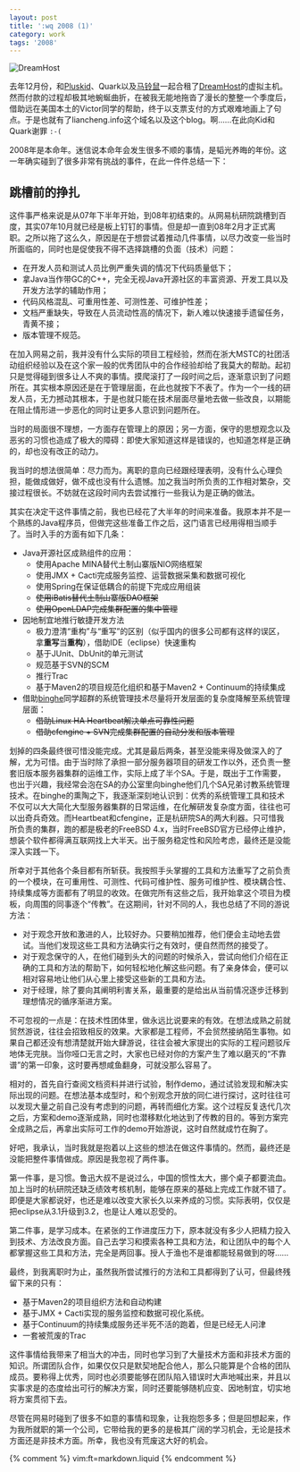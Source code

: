 ```yaml
---
layout: post
title: ':wq 2008 (1)'
category: work
tags: '2008'
---
```


<img class="title-icon" src="{{ site.attachment_dir }}2009-02-06-dreamhost.jpg" alt="DreamHost" />

去年12月份，和[Pluskid](http://blog.pluskid.org)、Quark以及[马铃鼠](http://hi.baidu.com/chenshuzju)一起合租了[DreamHost](http://www.dreamhost.com)的虚拟主机。然而付款的过程却极其地蜿蜒曲折，在被我无能地拖沓了漫长的整整一个季度后，借助远在美国本土的Victor同学的帮助，终于以支票支付的方式艰难地画上了句点。于是也就有了liancheng.info这个域名以及这个blog。啊……在此向Kid和Quark谢罪 `:-(`

2008年是本命年。迷信说本命年会发生很多不顺的事情，是韬光养晦的年份。这一年确实碰到了很多非常有挑战的事件，在此一件件总结一下：

## 跳槽前的挣扎

这件事严格来说是从07年下半年开始，到08年初结束的。从网易杭研院跳槽到百度，其实07年10月就已经是板上钉钉的事情。但是却一直到08年2月才正式离职。之所以拖了这么久，原因是在于想尝试着推动几件事情，以尽力改变一些当时所面临的，同时也是促使我不得不选择跳槽的负面（技术）问题：

*   在开发人员和测试人员比例严重失调的情况下代码质量低下；
*   拿Java当作带GC的C++，完全无视Java开源社区的丰富资源、开发工具以及开发方法学的辅助作用；
*   代码风格混乱、可重用性差、可测性差、可维护性差；
*   文档严重缺失，导致在人员流动性高的情况下，新人难以快速接手遗留任务，青黄不接；
*   版本管理不规范。

<!-- more -->

在加入网易之前，我并没有什么实际的项目工程经验，然而在浙大MSTC的社团活动组织经验以及在这个家一般的优秀团队中的合作经验却给了我莫大的帮助。起初只是觉得碰到很多让人不爽的事情。摸爬滚打了一段时间之后，逐渐意识到了问题所在。其实根本原因还是在于管理层面，在此也就按下不表了。作为一个一线的研发人员，无力撼动其根本，于是也就只能在技术层面尽量地去做一些改良，以期能在阻止情形进一步恶化的同时让更多人意识到问题所在。

当时的局面很不理想，一方面存在管理上的原因；另一方面，保守的思想观念以及恶劣的习惯也造成了极大的障碍：即使大家知道这样是错误的，也知道怎样是正确的，却也没有改正的动力。

我当时的想法很简单：尽力而为。离职的意向已经跟经理表明，没有什么心理负担，能做成做好，做不成也没有什么遗憾。加之我当时所负责的工作相对繁杂，交接过程很长。不妨就在这段时间内去尝试推行一些我认为是正确的做法。

其实在决定干这件事情之前，我也已经花了大半年的时间来准备。我原本并不是一个熟练的Java程序员，但做完这些准备工作之后，这门语言已经用得相当顺手了。当时入手的方面有如下几条：

*   Java开源社区成熟组件的应用：
    *   使用Apache MINA替代土制山寨版NIO网络框架
    *   使用JMX + Cacti完成服务监控、运营数据采集和数据可视化
    *   使用Spring在保证低耦合的前提下完成应用组装
    *   <del>使用iBatis替代土制山寨版DAO框架</del>
    *   <del>使用OpenLDAP完成集群配置的集中管理</del>
*   因地制宜地推行敏捷开发方法
    *   极力澄清“重构”与“重写”的区别（似乎国内的很多公司都有这样的误区，拿<strong>重写</strong>当<strong>重构</strong>），借助IDE（eclipse）快速重构
    *   基于JUnit、DbUnit的单元测试
    *   规范基于SVN的SCM
    *   推行Trac
    *   基于Maven2的项目规范化组织和基于Maven2 + Continuum的持续集成
*   借助[binghe](http://tianchunbinghe.blog.163.com/)同学超群的系统管理技术尽量将开发层面的复杂度降解至系统管理层面：
    *   <del>借助Linux HA Heartbeat解决单点可靠性问题</del>
    *   <del>借助cfengine + SVN完成集群配置的自动分发和版本管理</del>

划掉的四条最终很可惜没能完成。尤其是最后两条，甚至没能来得及做深入的了解，尤为可惜。由于当时除了承担一部分服务器项目的研发工作以外，还负责一整套旧版本服务器集群的运维工作，实际上成了半个SA。于是，既出于工作需要，也出于兴趣，我经常会泡在SA的办公室里向binghe他们几个SA兄弟讨教系统管理技术。在binghe的熏陶之下，我逐渐深刻地认识到：优秀的系统管理工具和技术不仅可以大大简化大型服务器集群的日常运维，在化解研发复杂度方面，往往也可以出奇兵奇效。而Heartbeat和cfengine，正是杭研院SA的两大利器。只可惜我所负责的集群，跑的都是极老的FreeBSD 4.x，当时FreeBSD官方已经停止维护，想装个软件都得满互联网找上大半天。出于服务稳定性和风险考虑，最终还是没能深入实践一下。

所幸对于其他各个条目都有所斩获。我按照手头掌握的工具和方法重写了之前负责的一个模块，在可重用性、可测性、代码可维护性、服务可维护性、模块耦合性、持续集成等方面都有了明显的收效。在做完所有这些之后，我开始拿这个项目为模板，向周围的同事逐个“传教”。在这期间，针对不同的人，我也总结了不同的游说方法：

*   对于观念开放和激进的人，比较好办。只要稍加推荐，他们便会主动地去尝试。当他们发现这些工具和方法确实行之有效时，便自然而然的接受了。
*   对于观念保守的人，在他们碰到头大的问题的时候杀入，尝试向他们介绍在正确的工具和方法的帮助下，如何轻松地化解这些问题。有了亲身体会，便可以相对容易地让他们从心里上接受这些新的工具和方法。
*   对于经理，除了要向其阐明利害关系，最重要的是给出从当前情况逐步迁移到理想情况的循序渐进方案。

不可忽视的一点是：在技术性团体里，做永远比说要来的有效。在想法成熟之前就贸然游说，往往会招致相反的效果。大家都是工程师，不会贸然接纳陌生事物。如果自己都还没有想清楚就开始大肆游说，往往会被大家提出的实际的工程问题驳斥地体无完肤。当你哑口无言之时，大家也已经对你的方案产生了难以磨灭的“不靠谱”的第一印象，这时要再想咸鱼翻身，可就没那么容易了。

相对的，首先自行查阅文档资料并进行试验，制作demo，通过试验发现和解决实际出现的问题。在想法基本成型时，和个别观念开放的同仁进行探讨，这时往往可以发现大量之前自己没有考虑到的问题，再转而细化方案。这个过程反复迭代几次之后，方案和demo逐渐成熟，同时也潜移默化地达到了传教的目的。等到方案完全成熟之后，再拿出实际可工作的demo开始游说，这时自然就成竹在胸了。

好吧，我承认，当时我就是抱着以上这些的想法在做这件事情的。然而，最终还是没能把整件事情做成。原因是我忽视了两件事。

第一件事，是习惯。鲁迅大叔不是说过么，中国的惯性太大，挪个桌子都要流血。加上当时的杭研院还缺乏绩效考核机制，能够在原来的基础上完成工作就不错了。即便是大家都说好，也还是难以改变大家长久以来养成的习惯。实际表明，仅仅是把eclipse从3.1升级到3.2，也是让人难以忍受的。

第二件事，是学习成本。在紧张的工作进度压力下，原本就没有多少人把精力投入到技术、方法改良方面。自己去学习和摸索各种工具和方法，和让团队中的每个人都掌握这些工具和方法，完全是两回事。授人于渔也不是谁都能轻易做到的呀……

最终，到我离职时为止，虽然我所尝试推行的方法和工具都得到了认可，但最终残留下来的只有：

*   基于Maven2的项目组织方法和自动构建
*   基于JMX + Cacti实现的服务监控和数据可视化系统。
*   基于Continuum的持续集成服务还半死不活的跑着，但是已经无人问津
*   一套被荒废的Trac

这件事情给我带来了相当大的冲击，同时也学习到了大量技术方面和非技术方面的知识。所谓团队合作，如果仅仅只是默契地配合他人，那么只能算是个合格的团队成员。要称得上优秀，同时也必须要能够在团队陷入错误时大声地喊出来，并且以实事求是的态度给出可行的解决方案，同时还要能够随机应变、因地制宜，切实地将方案贯彻下去。

尽管在网易时碰到了很多不如意的事情和现象，让我抱怨多多；但是回想起来，作为我所就职的第一个公司，它带给我的更多的是极其广阔的学习机会，无论是技术方面还是非技术方面。所幸，我也没有荒废这大好的机会。

{% comment %}
vim:ft=markdown.liquid
{% endcomment %}
